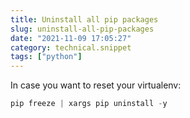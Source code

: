 ```yaml
---
title: Uninstall all pip packages
slug: uninstall-all-pip-packages
date: "2021-11-09 17:05:27"
category: technical.snippet
tags: ["python"]
---
```


In case you want to reset your virtualenv:

```python
pip freeze | xargs pip uninstall -y
```
